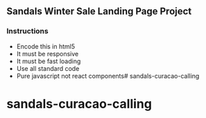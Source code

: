 ## Sandals Winter Sale Landing Page Project

### Instructions

* Encode this in html5
* It must be responsive
* It must be fast loading
* Use all standard code
* Pure javascript not react components# sandals-curacao-calling
# sandals-curacao-calling
